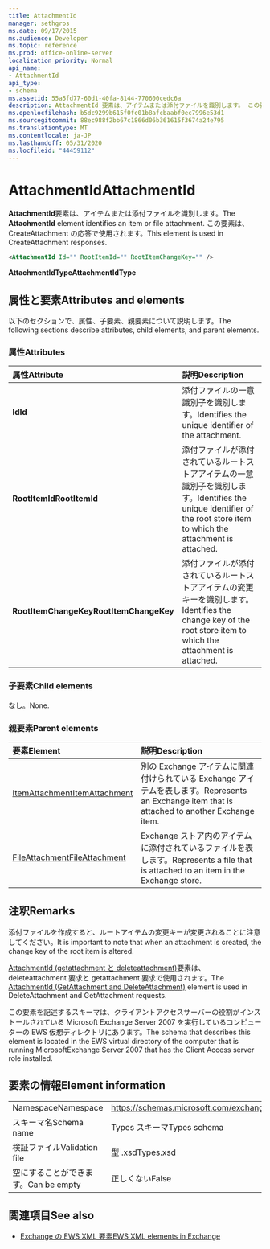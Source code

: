 ```yaml
---
title: AttachmentId
manager: sethgros
ms.date: 09/17/2015
ms.audience: Developer
ms.topic: reference
ms.prod: office-online-server
localization_priority: Normal
api_name:
- AttachmentId
api_type:
- schema
ms.assetid: 55a5fd77-60d1-40fa-8144-770600cedc6a
description: AttachmentId 要素は、アイテムまたは添付ファイルを識別します。 この要素は、CreateAttachment の応答で使用されます。
ms.openlocfilehash: b5dc9299b615f0fc01b8afcbaabf0ec7996e53d1
ms.sourcegitcommit: 88ec988f2bb67c1866d06b361615f3674a24e795
ms.translationtype: MT
ms.contentlocale: ja-JP
ms.lasthandoff: 05/31/2020
ms.locfileid: "44459112"
---
```

# <a name="attachmentid"></a><span data-ttu-id="0e9d7-104">AttachmentId</span><span class="sxs-lookup"><span data-stu-id="0e9d7-104">AttachmentId</span></span>

<span data-ttu-id="0e9d7-105">**AttachmentId**要素は、アイテムまたは添付ファイルを識別します。</span><span class="sxs-lookup"><span data-stu-id="0e9d7-105">The **AttachmentId** element identifies an item or file attachment.</span></span> <span data-ttu-id="0e9d7-106">この要素は、CreateAttachment の応答で使用されます。</span><span class="sxs-lookup"><span data-stu-id="0e9d7-106">This element is used in CreateAttachment responses.</span></span> 
  
```xml
<AttachmentId Id="" RootItemId="" RootItemChangeKey="" />
```

 <span data-ttu-id="0e9d7-107">**AttachmentIdType**</span><span class="sxs-lookup"><span data-stu-id="0e9d7-107">**AttachmentIdType**</span></span>
## <a name="attributes-and-elements"></a><span data-ttu-id="0e9d7-108">属性と要素</span><span class="sxs-lookup"><span data-stu-id="0e9d7-108">Attributes and elements</span></span>

<span data-ttu-id="0e9d7-109">以下のセクションで、属性、子要素、親要素について説明します。</span><span class="sxs-lookup"><span data-stu-id="0e9d7-109">The following sections describe attributes, child elements, and parent elements.</span></span>
  
### <a name="attributes"></a><span data-ttu-id="0e9d7-110">属性</span><span class="sxs-lookup"><span data-stu-id="0e9d7-110">Attributes</span></span>

|<span data-ttu-id="0e9d7-111">**属性**</span><span class="sxs-lookup"><span data-stu-id="0e9d7-111">**Attribute**</span></span>|<span data-ttu-id="0e9d7-112">**説明**</span><span class="sxs-lookup"><span data-stu-id="0e9d7-112">**Description**</span></span>|
|:-----|:-----|
|<span data-ttu-id="0e9d7-113">**Id**</span><span class="sxs-lookup"><span data-stu-id="0e9d7-113">**Id**</span></span> <br/> |<span data-ttu-id="0e9d7-114">添付ファイルの一意識別子を識別します。</span><span class="sxs-lookup"><span data-stu-id="0e9d7-114">Identifies the unique identifier of the attachment.</span></span>  <br/> |
|<span data-ttu-id="0e9d7-115">**RootItemId**</span><span class="sxs-lookup"><span data-stu-id="0e9d7-115">**RootItemId**</span></span> <br/> |<span data-ttu-id="0e9d7-116">添付ファイルが添付されているルートストアアイテムの一意識別子を識別します。</span><span class="sxs-lookup"><span data-stu-id="0e9d7-116">Identifies the unique identifier of the root store item to which the attachment is attached.</span></span>  <br/> |
|<span data-ttu-id="0e9d7-117">**RootItemChangeKey**</span><span class="sxs-lookup"><span data-stu-id="0e9d7-117">**RootItemChangeKey**</span></span> <br/> |<span data-ttu-id="0e9d7-118">添付ファイルが添付されているルートストアアイテムの変更キーを識別します。</span><span class="sxs-lookup"><span data-stu-id="0e9d7-118">Identifies the change key of the root store item to which the attachment is attached.</span></span>  <br/> |
   
### <a name="child-elements"></a><span data-ttu-id="0e9d7-119">子要素</span><span class="sxs-lookup"><span data-stu-id="0e9d7-119">Child elements</span></span>

<span data-ttu-id="0e9d7-120">なし。</span><span class="sxs-lookup"><span data-stu-id="0e9d7-120">None.</span></span>
  
### <a name="parent-elements"></a><span data-ttu-id="0e9d7-121">親要素</span><span class="sxs-lookup"><span data-stu-id="0e9d7-121">Parent elements</span></span>

|<span data-ttu-id="0e9d7-122">**要素**</span><span class="sxs-lookup"><span data-stu-id="0e9d7-122">**Element**</span></span>|<span data-ttu-id="0e9d7-123">**説明**</span><span class="sxs-lookup"><span data-stu-id="0e9d7-123">**Description**</span></span>|
|:-----|:-----|
|[<span data-ttu-id="0e9d7-124">ItemAttachment</span><span class="sxs-lookup"><span data-stu-id="0e9d7-124">ItemAttachment</span></span>](itemattachment.md) <br/> |<span data-ttu-id="0e9d7-125">別の Exchange アイテムに関連付けられている Exchange アイテムを表します。</span><span class="sxs-lookup"><span data-stu-id="0e9d7-125">Represents an Exchange item that is attached to another Exchange item.</span></span>  <br/> |
|[<span data-ttu-id="0e9d7-126">FileAttachment</span><span class="sxs-lookup"><span data-stu-id="0e9d7-126">FileAttachment</span></span>](fileattachment.md) <br/> |<span data-ttu-id="0e9d7-127">Exchange ストア内のアイテムに添付されているファイルを表します。</span><span class="sxs-lookup"><span data-stu-id="0e9d7-127">Represents a file that is attached to an item in the Exchange store.</span></span>  <br/> |
   
## <a name="remarks"></a><span data-ttu-id="0e9d7-128">注釈</span><span class="sxs-lookup"><span data-stu-id="0e9d7-128">Remarks</span></span>

<span data-ttu-id="0e9d7-129">添付ファイルを作成すると、ルートアイテムの変更キーが変更されることに注意してください。</span><span class="sxs-lookup"><span data-stu-id="0e9d7-129">It is important to note that when an attachment is created, the change key of the root item is altered.</span></span>
  
<span data-ttu-id="0e9d7-130">[AttachmentId (getattachment と deleteattachment)](attachmentid-getattachment-and-deleteattachment.md)要素は、deleteattachment 要求と getattachment 要求で使用されます。</span><span class="sxs-lookup"><span data-stu-id="0e9d7-130">The [AttachmentId (GetAttachment and DeleteAttachment)](attachmentid-getattachment-and-deleteattachment.md) element is used in DeleteAttachment and GetAttachment requests.</span></span> 
  
<span data-ttu-id="0e9d7-131">この要素を記述するスキーマは、クライアントアクセスサーバーの役割がインストールされている Microsoft Exchange Server 2007 を実行しているコンピューターの EWS 仮想ディレクトリにあります。</span><span class="sxs-lookup"><span data-stu-id="0e9d7-131">The schema that describes this element is located in the EWS virtual directory of the computer that is running MicrosoftExchange Server 2007 that has the Client Access server role installed.</span></span>
  
## <a name="element-information"></a><span data-ttu-id="0e9d7-132">要素の情報</span><span class="sxs-lookup"><span data-stu-id="0e9d7-132">Element information</span></span>

|||
|:-----|:-----|
|<span data-ttu-id="0e9d7-133">Namespace</span><span class="sxs-lookup"><span data-stu-id="0e9d7-133">Namespace</span></span>  <br/> |https://schemas.microsoft.com/exchange/services/2006/types  <br/> |
|<span data-ttu-id="0e9d7-134">スキーマ名</span><span class="sxs-lookup"><span data-stu-id="0e9d7-134">Schema name</span></span>  <br/> |<span data-ttu-id="0e9d7-135">Types スキーマ</span><span class="sxs-lookup"><span data-stu-id="0e9d7-135">Types schema</span></span>  <br/> |
|<span data-ttu-id="0e9d7-136">検証ファイル</span><span class="sxs-lookup"><span data-stu-id="0e9d7-136">Validation file</span></span>  <br/> |<span data-ttu-id="0e9d7-137">型 .xsd</span><span class="sxs-lookup"><span data-stu-id="0e9d7-137">Types.xsd</span></span>  <br/> |
|<span data-ttu-id="0e9d7-138">空にすることができます。</span><span class="sxs-lookup"><span data-stu-id="0e9d7-138">Can be empty</span></span>  <br/> |<span data-ttu-id="0e9d7-139">正しくない</span><span class="sxs-lookup"><span data-stu-id="0e9d7-139">False</span></span>  <br/> |
   
## <a name="see-also"></a><span data-ttu-id="0e9d7-140">関連項目</span><span class="sxs-lookup"><span data-stu-id="0e9d7-140">See also</span></span>

- [<span data-ttu-id="0e9d7-141">Exchange の EWS XML 要素</span><span class="sxs-lookup"><span data-stu-id="0e9d7-141">EWS XML elements in Exchange</span></span>](ews-xml-elements-in-exchange.md)

